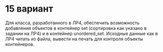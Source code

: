 # 15 вариант 

Для класса, разработанного в ЛР4, обеспечить возможность добавления объектов в контейнер set (сортировка как указано в задании на ЛР4) и в контейнер unordered_set. Исходные данные как в ЛР4 читать из файла, вывести на печать для контроля объекты контейнеров.
